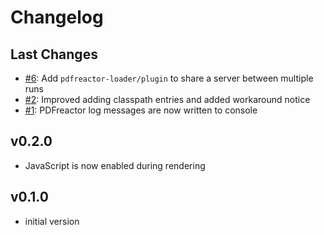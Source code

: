 # Changelog

## Last Changes

- [#6](https://github.com/aixigo/pdfreactor-loader/issues/6): Add `pdfreactor-loader/plugin` to share a server between multiple runs
- [#2](https://github.com/aixigo/pdfreactor-loader/issues/2): Improved adding classpath entries and added workaround notice
- [#1](https://github.com/aixigo/pdfreactor-loader/issues/1): PDFreactor log messages are now written to console 


## v0.2.0

- JavaScript is now enabled during rendering


## v0.1.0

- initial version
